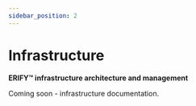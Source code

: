 ```yaml
---
sidebar_position: 2
---
```


# Infrastructure

**ERIFY™ infrastructure architecture and management**

Coming soon - infrastructure documentation.